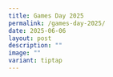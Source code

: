 ```yaml
---
title: Games Day 2025
permalink: /games-day-2025/
date: 2025-06-06
layout: post
description: ""
image: ""
variant: tiptap
---
```

